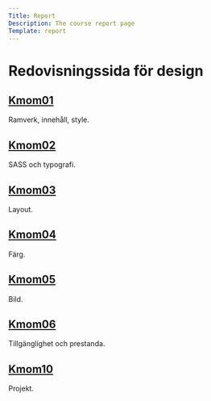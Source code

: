 ```yaml
---
Title: Report
Description: The course report page
Template: report
---
```


Redovisningssida för design
==================


<div class="kmom-box">
    <div class="box-header">
        <a href="report/kmom01"><h2>Kmom01</h2></a>
    </div>
    <div class="box-container">
        <p>Ramverk, innehåll, style. </p>
    </div>
</div>
<div class="kmom-box">
    <div class="box-header">
    <a href="report/kmom02"><h2>Kmom02</h2></a>
    </div>
    <div class="box-container">
        <p>SASS och typografi. </p>
    </div>
</div>
<div class="kmom-box">
    <div class="box-header">
    <a href="report/kmom03"><h2>Kmom03</h2></a>
    </div>
    <div class="box-container">
        <p>Layout.</p>
    </div>
</div>
<div class="kmom-box">
    <div class="box-header">
    <a href="report/kmom04"><h2>Kmom04</h2></a>
    </div>
    <div class="box-container">
        <p>Färg.</p>
    </div>
</div>
<div class="kmom-box">
    <div class="box-header">
    <a href="report/kmom05"><h2>Kmom05</h2></a>
    </div>
    <div class="box-container">
        <p>Bild.</p>
    </div>
</div>
<div class="kmom-box">
    <div class="box-header">
    <a href="report/kmom06"><h2>Kmom06</h2></a>
    </div>
    <div class="box-container">
        <p>Tillgänglighet och prestanda.</p>
    </div>
</div>
<div class="kmom-box project">
    <div class="box-header">
    <a href="report/kmom10"><h2>Kmom10</h2></a>
    </div>
    <div class="box-container">
        <p>Projekt.</p>
    </div>
</div>
